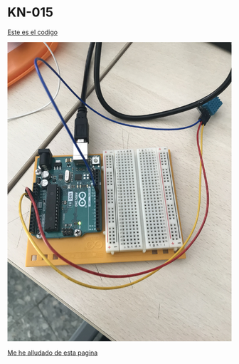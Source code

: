 # KN-015

[Este es el codigo](https://github.com/ANGEY33/Arduino/blob/main/prueba_sensor_KY-015.ino)

![imajen](https://github.com/ANGEY33/Arduino/blob/main/IMG_0064.jpg)

[Me he alludado de esta pagina](https://www.fantasystudios.es/arduino/pages/Componentes/placas/sensores/sensor_ky-015.html)
